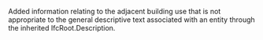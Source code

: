 Added information relating to the adjacent building use that is not appropriate to the general descriptive text associated with an entity through the inherited IfcRoot.Description.
